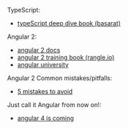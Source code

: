 TypeScript:
- [typeScript deep dive book (basarat)](https://basarat.gitbooks.io/typescript/content/docs/getting-started.html)


Angular 2:
- [angular 2 docs](https://angular.io/docs/ts/latest/)
- [angular 2 training book (rangle.io)](https://angular-2-training-book.rangle.io/)
- [angular university](https://angular-university.io/)


Angular 2 Common mistakes/pitfalls:
- [5 mistakes to avoid](http://angularjs.blogspot.nl/2016/04/5-rookie-mistakes-to-avoid-with-angular.html)


Just call it Angular from now on!:
- [angular 4 is coming](http://angularjs.blogspot.nl/2016/12/ok-let-me-explain-its-going-to-be.html)